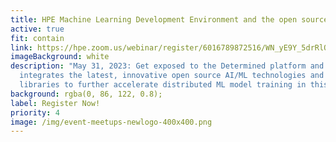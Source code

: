 ```yaml
---
title: HPE Machine Learning Development Environment and the open source ML advantage
active: true
fit: contain
link: https://hpe.zoom.us/webinar/register/6016789872516/WN_yE9Y_5drRlOycA-XMlD_9g
imageBackground: white
description: "May 31, 2023: Get exposed to the Determined platform and how it
  integrates the latest, innovative open source AI/ML technologies and new
  libraries to further accelerate distributed ML model training in this meetup."
background: rgba(0, 86, 122, 0.8);
label: Register Now!
priority: 4
image: /img/event-meetups-newlogo-400x400.png
---
```

